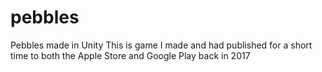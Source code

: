 # pebbles
Pebbles made in Unity
This is game I made and had published for a short time to both the Apple Store and Google Play back in 2017
